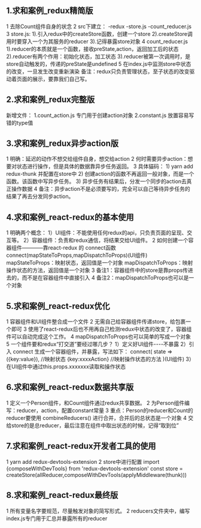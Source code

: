 ## 1.求和案例_redux精简版
   1 去除Count组件自身的状念
   2 src下建立：
      -redux
         -store.js
         -count_reducer.js
   3 store.js:
      1).引入redux中的createStore函数，创建一个store
      2).createStore调用时要穿入一个为其服务的reducer
      3).记得暴露store对象
   4 count_reducer.js
      1).reducer的本质就是一个函数，接收preState,action，返回加工后的状态
      2).reducer有两个作用：初始化状态，加工状态
      3).reducer被第一次调用时，是store自动触发的，传递的preState是undefined
   5 在index.js中监测store中状态的改变，一旦发生改变重新演染<App/>
      备注：redux只负责管理状态，至子状态的改变驱动着页面的展示，要靠我们自己写。

## 2.求和案例_redux完整版
   新增文件：
      1.count_action.js 专门用于创建action对象
      2.constant.js 放置容易写错的type值

## 3.求和案例_redux异步action版
   1 明确：延迟的动作不想交给组件自身，想交给action
   2 何时需要异步action：想要对状态进行操作，但是具体的数据靠异步任务返回。
   3 具体貓码：
      1) yarn add redux-thunk  并配置在store中
      2) 创建action的函数不再返回一般对象，而是一个函数。该函数中写异步任务。
      3) 异步任务有结果后，分发一个同步的action去真正操作数据
   4 备注：异步action不是必须要写的，完全可以自己等待异步任务的结果了再去分发同步action。

## 4.求和案例_react-redux的基本使用
   1 明确两个概念：
      1）UI组件：不能使用任何redux的api，只负责页面的呈现、交互等。
      2）容器组件：负责和redux通信，将结果交给UI组件。
   2 如何创建一个容器组件————靠react-redux 的 connect函数
      connect(mapStateToProps,mapDispatchToProps)(UI组件)
         mapStateToProps：映射状态，返回值是一个对象
         mapDispatchToProps：映射操作状态的方法，返回值是一个对象
   3 备注1：容器组件中的store是靠props传进去的，而不是在容器组件中直接引入
   4 备注2：mapDispatchToProps也可以是一个对象

## 5.求和案例_react-redux优化
   1 容器组件和UI组件整合成一个文件
   2 无需自己给容器组件传递store，给<App/>包裹一个<Provider store={store}></Provider>即可
   3 使用了react-redux后也不用再自己检测redux中状态的改变了，容器组件可以自动完成这个工作。
   4 mapDispatchToProps也可以简单的写成一个对象
   5 一个组件要和redux“打交道”要经过哪几步？
      1）定义好UI组件----不暴露
      2）引入 connect 生成一个容器组件，并暴露，写法如下：
         connect(
            state => ({key:value}), //映射状态
            {key:xxxxAction} //映射操作状态的方法
         )(UI组件)
      3）在UI组件中通过this.props.xxxxxxx读取和操作状态

## 6.求和案例_react-redux数据共享版
   1 定义一个Person组件，和Count组件通过redux共享数据。
   2 为Person组件编写：reducer，action，配置constant常量
   3 重点：Person的reducer和Count的reducer要使用 combineReducers() 进行合并，合并后的总状态是一个对象
   4 交给store的是总reducer，最后注意在组件中取出状态的时候，记得“取到位”

## 7.求和案例_react-redux开发者工具的使用
   1 yarn add redux-devtools-extension
   2 store中进行配置
      import {composeWithDevTools} from 'redux-devtools-extension'
      const store = createStore(allReducer,composeWithDevTools(applyMiddleware(thunk)))

## 8.求和案例_react-redux最终版
   1 所有变量名字要规范，尽量触发对象的简写形式。
   2 reducers文件夹中，编写index.js专门用于汇总并暴露所有的reducer